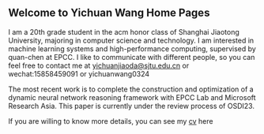 ## Welcome to Yichuan Wang Home Pages

I am a 20th grade student in the acm honor class of Shanghai Jiaotong University, majoring in computer science and technology. I am interested in machine learning systems and high-performance computing, supervised by quan-chen at EPCC. I like to communicate with different people, so you can feel free to contact me at yichuanjiaoda@sjtu.edu.cn or wechat:15858459091 or yichuanwang0324

The most recent work is to complete the construction and optimization of a dynamic neural network reasoning framework with EPCC Lab and Microsoft Research Asia. This paper is currently under the review process of OSDI23.

If you are willing to know more details, you can see my [cv](https://docdro.id/9H6A9qX) here



<script type="text/javascript" id="clustrmaps" src="//clustrmaps.com/map_v2.js?d=vKDFbzvNtdhkO6iWYD25euhaXiT5AUrPPEenMbdR3I0&cl=ffffff&w=a"></script>
